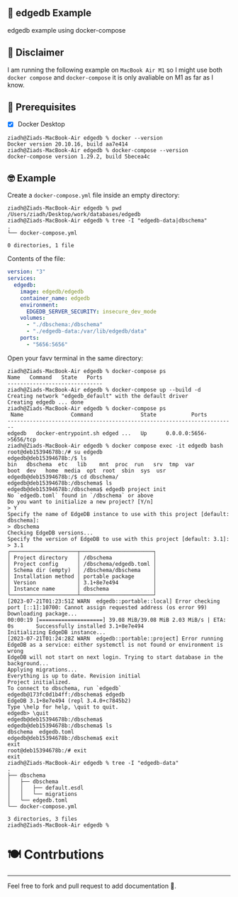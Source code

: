 🐳 edgedb Example
-----------------
edgedb example using docker-compose

🚨 Disclaimer
----------
I am running the following example on `MacBook Air M1` so I might use both `docker compose` and `docker-compose` it is only avaliable on M1 as far as I know.

🔧 Prerequisites
----------------
- [X] Docker Desktop
```console
ziadh@Ziads-MacBook-Air edgedb % docker --version
Docker version 20.10.16, build aa7e414
ziadh@Ziads-MacBook-Air edgedb % docker-compose --version
docker-compose version 1.29.2, build 5becea4c
```

🤓 Example
----------
Create a `docker-compose.yml` file inside an empty directory:
```console
ziadh@Ziads-MacBook-Air edgedb % pwd                           
/Users/ziadh/Desktop/work/databases/edgedb
ziadh@Ziads-MacBook-Air edgedb % tree -I "edgedb-data|dbschema"
.
└── docker-compose.yml

0 directories, 1 file
```
Contents of the file:
```yml
version: "3"
services:
  edgedb:
    image: edgedb/edgedb
    container_name: edgedb
    environment:
      EDGEDB_SERVER_SECURITY: insecure_dev_mode
    volumes:
      - "./dbschema:/dbschema"
      - "./edgedb-data:/var/lib/edgedb/data"
    ports:
      - "5656:5656"
```
Open your favv terminal in the same directory:
```console
ziadh@Ziads-MacBook-Air edgedb % docker-compose ps  
Name   Command   State   Ports
------------------------------
ziadh@Ziads-MacBook-Air edgedb % docker-compose up --build -d
Creating network "edgedb_default" with the default driver
Creating edgedb ... done
ziadh@Ziads-MacBook-Air edgedb % docker-compose ps           
 Name               Command               State           Ports         
------------------------------------------------------------------------
edgedb   docker-entrypoint.sh edged ...   Up      0.0.0.0:5656->5656/tcp
ziadh@Ziads-MacBook-Air edgedb % docker compose exec -it edgedb bash
root@deb15394678b:/# su edgedb
edgedb@deb15394678b:/$ ls
bin   dbschema	etc   lib    mnt  proc	run   srv  tmp	var
boot  dev	home  media  opt  root	sbin  sys  usr
edgedb@deb15394678b:/$ cd dbschema/
edgedb@deb15394678b:/dbschema$ ls
edgedb@deb15394678b:/dbschema$ edgedb project init
No `edgedb.toml` found in `/dbschema` or above
Do you want to initialize a new project? [Y/n]
> Y
Specify the name of EdgeDB instance to use with this project [default: dbschema]: 
> dbschema
Checking EdgeDB versions...
Specify the version of EdgeDB to use with this project [default: 3.1]: 
> 3.1
┌─────────────────────┬───────────────────────┐
│ Project directory   │ /dbschema             │
│ Project config      │ /dbschema/edgedb.toml │
│ Schema dir (empty)  │ /dbschema/dbschema    │
│ Installation method │ portable package      │
│ Version             │ 3.1+8e7e494           │
│ Instance name       │ dbschema              │
└─────────────────────┴───────────────────────┘
[2023-07-21T01:23:51Z WARN  edgedb::portable::local] Error checking port [::1]:10700: Cannot assign requested address (os error 99)
Downloading package...
00:00:19 [====================] 39.08 MiB/39.08 MiB 2.03 MiB/s | ETA: 0s       Successfully installed 3.1+8e7e494
Initializing EdgeDB instance...
[2023-07-21T01:24:28Z WARN  edgedb::portable::project] Error running EdgeDB as a service: either systemctl is not found or environment is wrong
EdgeDB will not start on next login. Trying to start database in the background...
Applying migrations...
Everything is up to date. Revision initial
Project initialized.
To connect to dbschema, run `edgedb`
edgedb@173fc0d1b4ff:/dbschema$ edgedb
EdgeDB 3.1+8e7e494 (repl 3.4.0+c7845b2)
Type \help for help, \quit to quit.
edgedb> \quit
edgedb@deb15394678b:/dbschema$
edgedb@deb15394678b:/dbschema$ ls
dbschema  edgedb.toml
edgedb@deb15394678b:/dbschema$ exit
exit
root@deb15394678b:/# exit
exit
ziadh@Ziads-MacBook-Air edgedb % tree -I "edgedb-data"              
.
├── dbschema
│   ├── dbschema
│   │   ├── default.esdl
│   │   └── migrations
│   └── edgedb.toml
└── docker-compose.yml

3 directories, 3 files
ziadh@Ziads-MacBook-Air edgedb % 
```

# 🍽️ Contrbutions
-----------------
Feel free to fork and pull request to add documentation 📝.
